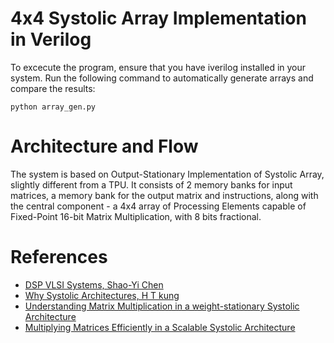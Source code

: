 # 4x4 Systolic Array Implementation in Verilog

To excecute the program, ensure that you have iverilog installed in your system. Run the following command to automatically generate arrays and compare the results:

`python array_gen.py`

# Architecture and Flow

The system is based on Output-Stationary Implementation of Systolic Array, slightly different from a TPU. It consists of 2 memory banks for input matrices, a memory bank for the output matrix and instructions, along with the central component - a 4x4 array of Processing Elements capable of Fixed-Point 16-bit Matrix Multiplication, with 8 bits fractional. 

# References

* [DSP VLSI Systems, Shao-Yi Chen](http://media.ee.ntu.edu.tw/courses/dspdesign/16F/slide/7_systolic_architecture_design.pdf)
* [Why Systolic Architectures, H T kung](https://www.eecs.harvard.edu/~htk/publication/1982-kung-why-systolic-architecture.pdf)
* [Understanding Matrix Multiplication in a weight-stationary Systolic Architecture](https://www.telesens.co/2018/07/30/systolic-architectures/)
* [Multiplying Matrices Efficiently in a Scalable Systolic Architecture](https://hparch.gatech.edu/papers/bahar_2020_meissa.pdf)